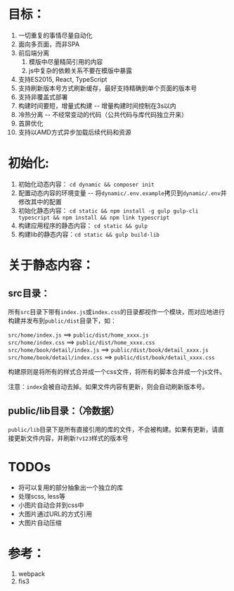 目标：
======

1. 一切重复的事情尽量自动化
2. 面向多页面，而非SPA
3. 前后端分离
    1. 模版中尽量精简引用的内容
    2. js中复杂的依赖关系不要在模版中暴露
4. 支持ES2015, React, TypeScript
5. 支持刷新版本号方式刷新缓存，最好支持精确到单个页面的版本号
6. 支持非覆盖式部署
7. 构建时间要短，增量式构建 -- 增量构建时间控制在3s以内
8. 冷热分离 -- 不经常变动的代码（公共代码与库代码独立开来）
9. 首屏优化
10. 支持以AMD方式异步加载后续代码和资源


初始化:
=======

1. 初始化动态内容： `cd dynamic && composer init`
2. 配置动态内容的环境变量 -- 将`dynamic/.env.example`拷贝到`dynamic/.env`并修改其中的配置
3. 初始化静态内容： `cd static && npm install -g gulp gulp-cli typescript && npm install && npm link typescript`
4. 构建应用程序的静态内容： `cd static && gulp `
5. 构建lib的静态内容：`cd static && gulp build-lib`



关于静态内容：
===========

src目录：
--------
所有`src`目录下带有`index.js`或`index.css`的目录都视作一个模块，而对应地进行构建并发布到`public/dist`目录下，如：

`src/home/index.js`  ==> `public/dist/home_xxxx.js`        
`src/home/index.css` ==> `public/dist/home_xxxx.css`
`src/home/book/detail/index.js`  ==> `public/dist/book/detail_xxxx.js`        
`src/home/book/detail/index.css` ==> `public/dist/book/detail_xxxx.css`

构建原则是将所有的样式合并成一个css文件，将所有的脚本合并成一个js文件。

注意：`index`会被自动去掉。如果文件内容有更新，则会自动刷新版本号。

public/lib目录：（冷数据）
-------------------------
`public/lib`目录下是所有直接引用的库的文件，不会被构建。如果有更新，请直接更新文件内容，并刷新`?v123`样式的版本号


TODOs
=====
- 将可以复用的部分抽象出一个独立的库
- 处理scss, less等
- 小图片自动合并到css中
- 大图片通过URL的方式引用
- 大图片自动压缩

参考：
=====

1. webpack
2. fis3